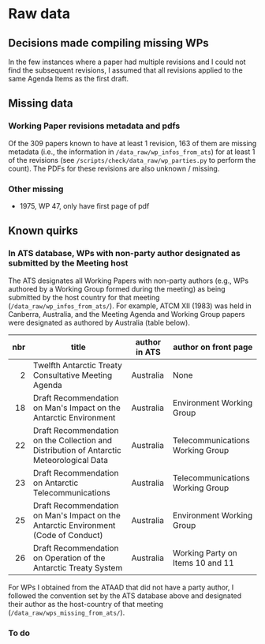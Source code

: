 # Raw data

## Decisions made compiling missing WPs

In the few instances where a paper had multiple revisions and I could not find the subsequent revisions,
I assumed that all revisions applied to the same Agenda Items as the first draft.

## Missing data

### Working Paper revisions metadata and pdfs

Of the 309 papers known to have at least 1 revision,
163 of them are missing metadata (i.e., the information in `/data_raw/wp_infos_from_ats`) 
for at least 1 of the revisions (see `/scripts/check/data_raw/wp_parties.py` to perform the count).
The PDFs for these revisions are also unknown / missing.

### Other missing

- 1975, WP 47, only have first page of pdf

## Known quirks

### In ATS database, WPs with non-party author designated as submitted by the Meeting host

The ATS designates all Working Papers with non-party authors (e.g., WPs authored by a Working Group formed during the meeting) 
as being submitted by the host country for that meeting (`/data_raw/wp_infos_from_ats/`).
For example,
ATCM XII (1983) was held in Canberra, Australia,
and the Meeting Agenda and Working Group papers were designated as authored by Australia
(table below).

|nbr  | title | author in ATS | author on front page |
|----:|-------|---------------|----------------------|
| 2   | Twelfth Antarctic Treaty Consultative Meeting Agenda | Australia | None |
| 18  | Draft Recommendation on Man's Impact on the Antarctic Environment | Australia | Environment Working Group |
| 22  | Draft Recommendation on the Collection and Distribution of Antarctic Meteorological Data | Australia | Telecommunications Working Group |
| 23  | Draft Recommendation on Antarctic Telecommunications | Australia | Telecommunications Working Group |
| 25  | Draft Recommendation on Man's Impact on the Antarctic Environment (Code of Conduct) | Australia | Environment Working Group |
| 26  | Draft Recommendation on Operation of the Antarctic Treaty System | Australia | Working Party on Items 10 and 11 |

For WPs I obtained from the ATAAD that did not have a party author,
I followed the convention set by the ATS database above and designated their author
as the host-country of that meeting (`/data_raw/wps_missing_from_ats/`).

### To do

